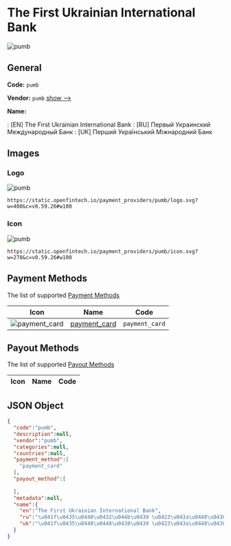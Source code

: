 
# The First Ukrainian International Bank 
![pumb](https://static.openfintech.io/payment_providers/pumb/logo.svg?w=400&c=v0.59.26#w100)  

## General 
 
**Code:** `pumb` 
 
**Vendor:** `pumb` [show -->](/vendors/pumb/) 
 
**Name:** 
 
:	[EN] The First Ukrainian International Bank 
:	[RU] Первый Украинский Международный Банк 
:	[UK] Перший Український Міжнародний Банк 
 

## Images 

### Logo 
 
![pumb](https://static.openfintech.io/payment_providers/pumb/logo.svg?w=400&c=v0.59.26#w100)  

```
https://static.openfintech.io/payment_providers/pumb/logo.svg?w=400&c=v0.59.26#w100
```  

### Icon 
 
![pumb](https://static.openfintech.io/payment_providers/pumb/icon.svg?w=278&c=v0.59.26#w100)  

```
https://static.openfintech.io/payment_providers/pumb/icon.svg?w=278&c=v0.59.26#w100
```  

## Payment Methods 
 
The list of supported [Payment Methods](/payment-methods/) 

|Icon|Name|Code| 
|:---:|:---:|:---:| 
|![payment_card](https://static.openfintech.io/payment_methods/payment_card/icon.svg?w=278&c=v0.59.26#w100) |[payment_card](/payment-methods/payment_card/)|`payment_card`| 
 

## Payout Methods 
 
The list of supported [Payout Methods](/payout-methods/) 

|Icon|Name|Code| 
|:---:|:---:|:---:| 
 

## JSON Object 

```json
{
  "code":"pumb",
  "description":null,
  "vendor":"pumb",
  "categories":null,
  "countries":null,
  "payment_method":[
    "payment_card"
  ],
  "payout_method":[
    
  ],
  "metadata":null,
  "name":{
    "en":"The First Ukrainian International Bank",
    "ru":"\u041f\u0435\u0440\u0432\u044b\u0439 \u0423\u043a\u0440\u0430\u0438\u043d\u0441\u043a\u0438\u0439 \u041c\u0435\u0436\u0434\u0443\u043d\u0430\u0440\u043e\u0434\u043d\u044b\u0439 \u0411\u0430\u043d\u043a",
    "uk":"\u041f\u0435\u0440\u0448\u0438\u0439 \u0423\u043a\u0440\u0430\u0457\u043d\u0441\u044c\u043a\u0438\u0439 \u041c\u0456\u0436\u043d\u0430\u0440\u043e\u0434\u043d\u0438\u0439 \u0411\u0430\u043d\u043a"
  }
}
```  
